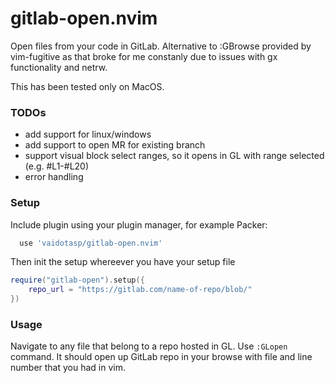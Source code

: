 # gitlab-open.nvim

Open files from your code in GitLab. Alternative to
:GBrowse provided by vim-fugitive as that broke for
me constanly due to issues with gx functionality
and netrw.

This has been tested only on MacOS.

### TODOs

- add support for linux/windows
- add support to open MR for existing branch
- support visual block select ranges, so it opens in GL with range selected (e.g. #L1-#L20)
- error handling

### Setup

Include plugin using your plugin manager, for
example Packer:

```lua
  use 'vaidotasp/gitlab-open.nvim'
```

Then init the setup whereever you have your setup
file

```lua
require("gitlab-open").setup({
    repo_url = "https://gitlab.com/name-of-repo/blob/"
})
```

### Usage

Navigate to any file that belong to a repo hosted in GL. Use `:GLopen` command. It should open up GitLab repo in your browse with file and line number that you had in vim.

